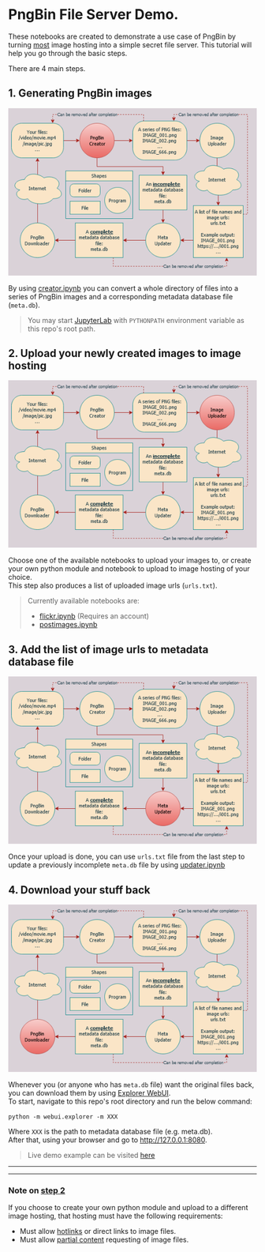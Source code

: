 # PngBin File Server Demo.
These notebooks are created to demonstrate a use case of PngBin by turning [most](#note-on-step-2) image hosting into a simple secret file server. This tutorial will help you go through the basic steps.  
 
There are 4 main steps.

## 1. Generating PngBin images

![diagram](diagrams/Creator.png)

By using [creator.ipynb](creator.ipynb) you can convert a whole directory of files into a series of PngBin images and a corresponding metadata database file (`meta.db`).
> You may start [JupyterLab](https://jupyter.org/) with `PYTHONPATH` environment variable as this repo's root path.

## 2. Upload your newly created images to image hosting

![diagram](diagrams/Uploader.png)

Choose one of the available notebooks to upload your images to, or create your own python module and notebook to upload to image hosting of your choice.  
This step also produces a list of uploaded image urls (`urls.txt`).
> Currently available notebooks are:
> - [flickr.ipynb](uploader/flickr.ipynb) (Requires an account)  
> - [postimages.ipynb](uploader/postimages.ipynb)

## 3. Add the list of image urls to metadata database file

![diagram](diagrams/Updater.png)

Once your upload is done, you can use `urls.txt` file from the last step to update a previously incomplete `meta.db` file by using [updater.ipynb](updater.ipynb)

## 4. Download your stuff back

![diagram](diagrams/Downloader.png)

Whenever you (or anyone who has `meta.db` file) want the original files back, you can download them by using [Explorer WebUI](../webui/explorer).  
To start, navigate to this repo's root directory and run the below command:
```
python -m webui.explorer -m XXX
```
Where `XXX` is the path to metadata database file (e.g. meta.db).  
After that, using your browser and go to http://127.0.0.1:8080.
> Live demo example can be visited [here](#)

---
---

### Note on [step 2](#2-upload-your-newly-created-images-to-image-hosting)
If you choose to create your own python module and upload to a different image hosting, that hosting must have the following requirements:
- Must allow [hotlinks](https://en.wikipedia.org/wiki/Inline_linking) or direct links to image files.
- Must allow [partial content](https://en.wikipedia.org/wiki/Byte_serving) requesting of image files.
